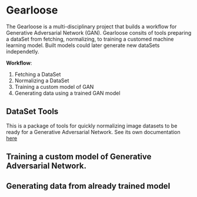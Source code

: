 # Gearloose

The Gearloose is a multi-disciplinary project that builds a workflow for Generative Adversarial Network (GAN). Gearloose consits of tools preparing a dataSet from fetching, normalizing, to training a customed machine learning model. Built models could later generate new dataSets independetly.

**Workflow**:

1. Fetching a DataSet
2. Normalizing a DataSet
3. Training a custom model of GAN
4. Generating data using a trained GAN model

## DataSet Tools

This is a package of tools for quickly normalizing image datasets to be ready for a Generative Adversarial Network.
See its own documentation [here](./dataset-tools/README.md)

## Training a custom model of Generative Adversarial Network.

## Generating data from already trained model
